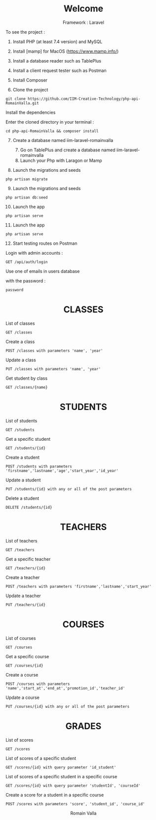 <h1 align="center">
Welcome
</h1>
<p align="center">
Framework : Laravel
</p>
<p align="left">
To see the project :
</p>


1. Install PHP (at least 7.4 version) and MySQL

1. Install [mamp] for MacOS (https://www.mamp.info/)

1. Install a database reader such as TablePlus

1. Install a client request tester such as Postman

1. Install Composer

1. Clone the project
```
git clone https://github.com/IIM-Creative-Technology/php-api-RomainValla.git
```

Install the dependencies

Enter the cloned directory in your terminal :
```
cd php-api-RomainValla && composer install
```

7. Create a database named iim-laravel-romainvalla

    7. Go on TablePlus and create a database named iim-laravel-romainvalla
    7. Launch your Php with Laragon or Mamp

7. Launch the migrations and seeds

```
php artisan migrate
```

9. Launch the migrations and seeds

```
php artisan db:seed
```

10. Launch the app

```
php artisan serve
```

11. Launch the app

```
php artisan serve
```

12. Start testing routes on Postman

Login with admin accounts :

```
GET /api/auth/login
```

Use one of emails in users database

with the password :

```
password
```


<h1 align="center">
CLASSES
</h1>

List of classes

```
GET /classes
```

Create a class
```
POST /classes with parameters 'name', 'year'
```
Update a class
```
PUT /classes with parameters 'name', 'year'
```

Get student by class
```
GET /classes/{name}
```

<h1 align="center">
STUDENTS
</h1>


List of students
```
GET /students
```

Get a specific student
```
GET /students/{id}
```

Create a student
```
POST /students with parameters 'firstname','lastname','age','start_year','id_year'
```

Update a student
```
PUT /students/{id} with any or all of the post parameters
```

Delete a student
```
DELETE /students/{id}
```




<h1 align="center">
TEACHERS
</h1>


List of teachers

```
GET /teachers
```

Get a specific teacher

```
GET /teachers/{id}
```

Create a teacher

```
POST /teachers with parameters 'firstname','lastname','start_year'
```

Update a teacher

```
PUT /teachers/{id}
```


<h1 align="center">
COURSES
</h1>


List of courses

```
GET /courses
```

Get a specific course

```
GET /courses/{id}
```

Create a course

```
POST /courses with parameters 'name','start_at','end_at','promotion_id','teacher_id'
```

Update a course

```
PUT /courses/{id} with any or all of the post parameters
```

<h1 align="center">
GRADES
</h1>


List of scores

```
GET /scores
```

List of scores of a specific student

```
GET /scores/{id} with query parameter 'id_student'
```

List of scores of a specific student in a specific course

```
GET /scores/{id} with query parameter 'studentId', 'courseId'
```

Create a score for a student in a specific course

```
POST /scores with parameters 'score', 'student_id', 'course_id'
```

<p align="center">
Romain Valla
</p>

